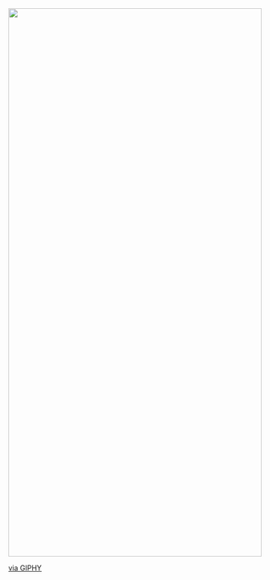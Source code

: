 <div style="width:100%;height:0;padding-bottom:216%;position:relative;">
<image src="https://giphy.com/embed/Plf65PaDlU7Rar2kF2" width="100%" height="100%" style="position:absolute" frameBorder="0" class="giphy-embed" allowFullScreen />
</div>
<p><a href="https://giphy.com/gifs/Plf65PaDlU7Rar2kF2">via GIPHY</a></p>
